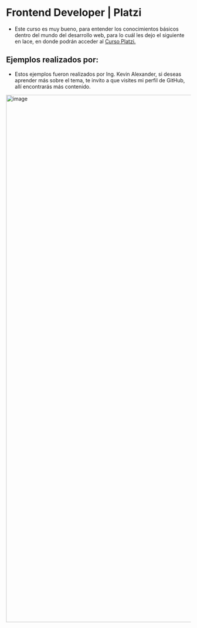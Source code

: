 # Frontend Developer | Platzi
- Este curso es muy bueno, para entender los conocimientos básicos dentro del mundo del desarrollo web, para lo cuál les dejo el siguiente en lace, en donde podrán acceder al [Curso Platzi.](https://platzi.com/cursos/frontend-developer/)

## Ejemplos realizados por:
- Estos ejemplos fueron realizados por Ing. Kevin Alexander, si deseas aprender más sobre el tema, te invito a que visites mi perfil de GitHub, allí encontrarás más contenido.

<img width="1435" alt="image" src="https://user-images.githubusercontent.com/60667480/178056258-d97d4991-0e92-4729-ae28-cea71b29022a.png">
